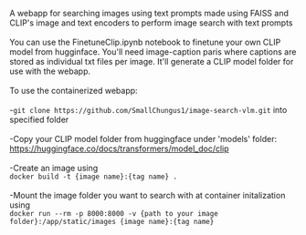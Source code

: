 A webapp for searching images using text prompts made using FAISS and CLIP's image and text encoders to perform image search with text prompts<br><br>
You can use the FinetuneClip.ipynb notebook to finetune your own CLIP model from hugginface. You'll need image-caption paris where captions are stored as individual txt files per image. It'll generate a CLIP model folder for use with the webapp.<br><br>
To use the containerized webapp:<br><br>
-`git clone https://github.com/SmallChungus1/image-search-vlm.git` into specified folder<br><br>
-Copy your CLIP model folder from huggingface under 'models' folder: https://huggingface.co/docs/transformers/model_doc/clip<br><br>
-Create an image using <br>
`docker build -t {image name}:{tag name} .`<br><br>
-Mount the image folder you want to search with at container initalization using <br>
`docker run --rm -p 8000:8000 -v {path to your image folder}:/app/static/images {image name}:{tag name}`

